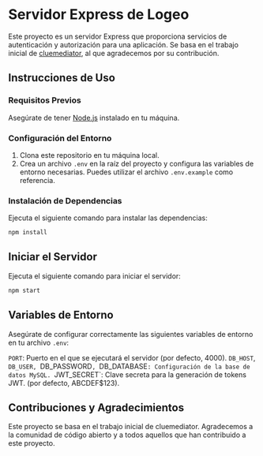 # Servidor Express de Logeo

Este proyecto es un servidor Express que proporciona servicios de autenticación y autorización para una aplicación. Se basa en el trabajo inicial de [cluemediator](https://github.com/cluemediator/auth-api-nodejs), al que agradecemos por su contribución.

## Instrucciones de Uso

### Requisitos Previos
Asegúrate de tener [Node.js](https://nodejs.org/) instalado en tu máquina.

### Configuración del Entorno
1. Clona este repositorio en tu máquina local.
2. Crea un archivo `.env` en la raíz del proyecto y configura las variables de entorno necesarias. Puedes utilizar el archivo `.env.example` como referencia.

### Instalación de Dependencias
Ejecuta el siguiente comando para instalar las dependencias:

```bash
npm install
```

## Iniciar el Servidor

Ejecuta el siguiente comando para iniciar el servidor:

```bash
npm start
```

## Variables de Entorno
Asegúrate de configurar correctamente las siguientes variables de entorno en tu archivo `.env`:

`PORT`: Puerto en el que se ejecutará el servidor (por defecto, 4000).
`DB_HOST`, `DB_USER, `DB_PASSWORD`, `DB_DATABASE`: Configuración de la base de datos MySQL.
`JWT_SECRET`: Clave secreta para la generación de tokens JWT. (por defecto, ABCDEF$123).

## Contribuciones y Agradecimientos
Este proyecto se basa en el trabajo inicial de cluemediator. Agradecemos a la comunidad de código abierto y a todos aquellos que han contribuido a este proyecto.
